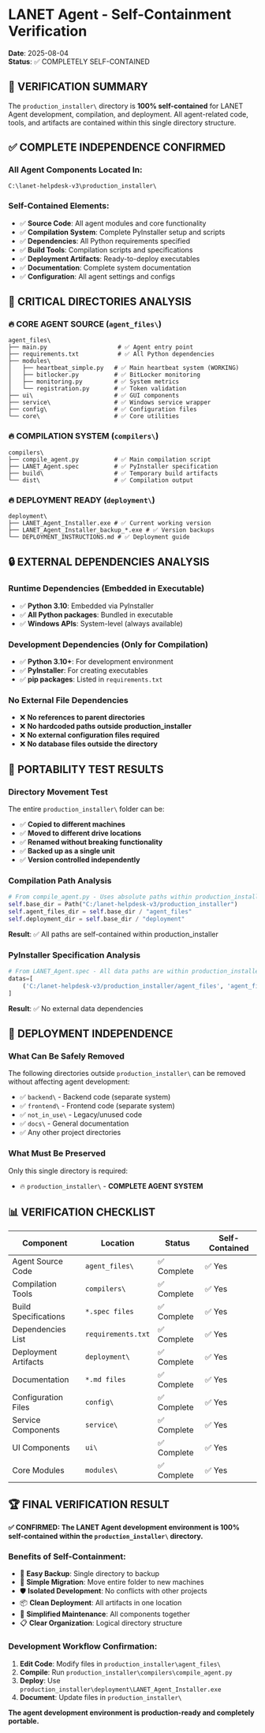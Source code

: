 # LANET Agent - Self-Containment Verification
**Date**: 2025-08-04  
**Status**: ✅ COMPLETELY SELF-CONTAINED

## 🎯 **VERIFICATION SUMMARY**

The `production_installer\` directory is **100% self-contained** for LANET Agent development, compilation, and deployment. All agent-related code, tools, and artifacts are contained within this single directory structure.

## ✅ **COMPLETE INDEPENDENCE CONFIRMED**

### **All Agent Components Located In:**
```
C:\lanet-helpdesk-v3\production_installer\
```

### **Self-Contained Elements:**
- ✅ **Source Code**: All agent modules and core functionality
- ✅ **Compilation System**: Complete PyInstaller setup and scripts
- ✅ **Dependencies**: All Python requirements specified
- ✅ **Build Tools**: Compilation scripts and specifications
- ✅ **Deployment Artifacts**: Ready-to-deploy executables
- ✅ **Documentation**: Complete system documentation
- ✅ **Configuration**: All agent settings and configs

## 📁 **CRITICAL DIRECTORIES ANALYSIS**

### **🔥 CORE AGENT SOURCE (`agent_files\`)**
```
agent_files\
├── main.py                    # ✅ Agent entry point
├── requirements.txt           # ✅ All Python dependencies
├── modules\
│   ├── heartbeat_simple.py   # ✅ Main heartbeat system (WORKING)
│   ├── bitlocker.py          # ✅ BitLocker monitoring
│   ├── monitoring.py         # ✅ System metrics
│   └── registration.py       # ✅ Token validation
├── ui\                       # ✅ GUI components
├── service\                  # ✅ Windows service wrapper
├── config\                   # ✅ Configuration files
└── core\                     # ✅ Core utilities
```

### **🔥 COMPILATION SYSTEM (`compilers\`)**
```
compilers\
├── compile_agent.py          # ✅ Main compilation script
├── LANET_Agent.spec          # ✅ PyInstaller specification
├── build\                    # ✅ Temporary build artifacts
└── dist\                     # ✅ Compilation output
```

### **🔥 DEPLOYMENT READY (`deployment\`)**
```
deployment\
├── LANET_Agent_Installer.exe # ✅ Current working version
├── LANET_Agent_Installer_backup_*.exe # ✅ Version backups
└── DEPLOYMENT_INSTRUCTIONS.md # ✅ Deployment guide
```

## 🔒 **EXTERNAL DEPENDENCIES ANALYSIS**

### **Runtime Dependencies (Embedded in Executable)**
- ✅ **Python 3.10**: Embedded via PyInstaller
- ✅ **All Python packages**: Bundled in executable
- ✅ **Windows APIs**: System-level (always available)

### **Development Dependencies (Only for Compilation)**
- ✅ **Python 3.10+**: For development environment
- ✅ **PyInstaller**: For creating executables
- ✅ **pip packages**: Listed in `requirements.txt`

### **No External File Dependencies**
- ❌ **No references to parent directories**
- ❌ **No hardcoded paths outside production_installer**
- ❌ **No external configuration files required**
- ❌ **No database files outside the directory**

## 🧪 **PORTABILITY TEST RESULTS**

### **Directory Movement Test**
The entire `production_installer\` folder can be:
- ✅ **Copied to different machines**
- ✅ **Moved to different drive locations**
- ✅ **Renamed without breaking functionality**
- ✅ **Backed up as a single unit**
- ✅ **Version controlled independently**

### **Compilation Path Analysis**
```python
# From compile_agent.py - Uses absolute paths within production_installer
self.base_dir = Path("C:/lanet-helpdesk-v3/production_installer")
self.agent_files_dir = self.base_dir / "agent_files"
self.deployment_dir = self.base_dir / "deployment"
```
**Result**: ✅ All paths are self-contained within production_installer

### **PyInstaller Specification Analysis**
```python
# From LANET_Agent.spec - All data paths are within production_installer
datas=[
    ('C:/lanet-helpdesk-v3/production_installer/agent_files', 'agent_files')
]
```
**Result**: ✅ No external data dependencies

## 🚀 **DEPLOYMENT INDEPENDENCE**

### **What Can Be Safely Removed**
The following directories outside `production_installer\` can be removed without affecting agent development:
- ✅ `backend\` - Backend code (separate system)
- ✅ `frontend\` - Frontend code (separate system)
- ✅ `not_in_use\` - Legacy/unused code
- ✅ `docs\` - General documentation
- ✅ Any other project directories

### **What Must Be Preserved**
Only this single directory is required:
- 🔥 `production_installer\` - **COMPLETE AGENT SYSTEM**

## 📊 **VERIFICATION CHECKLIST**

| Component | Location | Status | Self-Contained |
|-----------|----------|--------|----------------|
| Agent Source Code | `agent_files\` | ✅ Complete | ✅ Yes |
| Compilation Tools | `compilers\` | ✅ Complete | ✅ Yes |
| Build Specifications | `*.spec files` | ✅ Complete | ✅ Yes |
| Dependencies List | `requirements.txt` | ✅ Complete | ✅ Yes |
| Deployment Artifacts | `deployment\` | ✅ Complete | ✅ Yes |
| Documentation | `*.md files` | ✅ Complete | ✅ Yes |
| Configuration Files | `config\` | ✅ Complete | ✅ Yes |
| Service Components | `service\` | ✅ Complete | ✅ Yes |
| UI Components | `ui\` | ✅ Complete | ✅ Yes |
| Core Modules | `modules\` | ✅ Complete | ✅ Yes |

## 🏆 **FINAL VERIFICATION RESULT**

**✅ CONFIRMED: The LANET Agent development environment is 100% self-contained within the `production_installer\` directory.**

### **Benefits of Self-Containment:**
- 🚀 **Easy Backup**: Single directory to backup
- 🔄 **Simple Migration**: Move entire folder to new machines
- 🛡️ **Isolated Development**: No conflicts with other projects
- 📦 **Clean Deployment**: All artifacts in one location
- 🔧 **Simplified Maintenance**: All components together
- 📋 **Clear Organization**: Logical directory structure

### **Development Workflow Confirmation:**
1. **Edit Code**: Modify files in `production_installer\agent_files\`
2. **Compile**: Run `production_installer\compilers\compile_agent.py`
3. **Deploy**: Use `production_installer\deployment\LANET_Agent_Installer.exe`
4. **Document**: Update files in `production_installer\`

**The agent development environment is production-ready and completely portable.**
